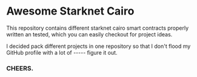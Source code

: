 # Awesome Starknet Cairo
This repository contains different starknet cairo smart contracts properly written an tested, which you can easily checkout for project ideas.

I decided pack different projects in one repository so that I don't flood my GitHub profile with a lot of ----- figure it out.

### CHEERS.

